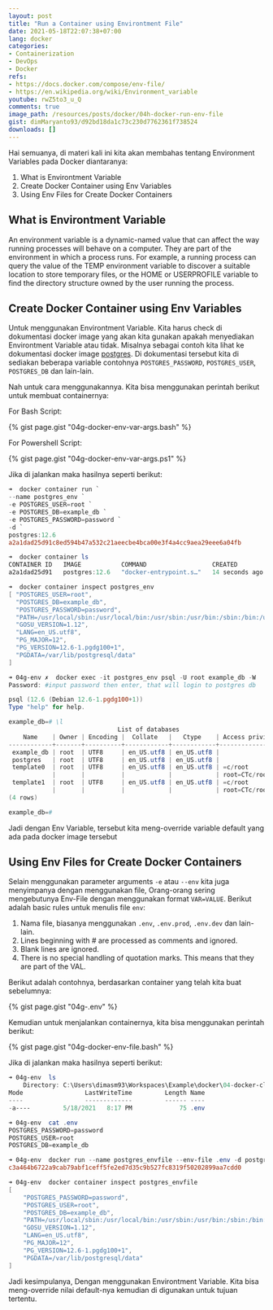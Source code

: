 ```yaml
---
layout: post
title: "Run a Container using Environtment File"
date: 2021-05-18T22:07:38+07:00
lang: docker
categories:
- Containerization
- DevOps
- Docker
refs: 
- https://docs.docker.com/compose/env-file/
- https://en.wikipedia.org/wiki/Environment_variable
youtube: rwZ5to3_u_Q
comments: true
image_path: /resources/posts/docker/04h-docker-run-env-file
gist: dimMaryanto93/d92bd18da1c73c230d7762361f738524
downloads: []
---
```


Hai semuanya, di materi kali ini kita akan membahas tentang Environment Variables pada Docker diantaranya:

1. What is Environtment Variable
2. Create Docker Container using Env Variables
3. Using Env Files for Create Docker Containers

## What is Environtment Variable

An environment variable is a dynamic-named value that can affect the way running processes will behave on a computer. They are part of the environment in which a process runs. For example, a running process can query the value of the TEMP environment variable to discover a suitable location to store temporary files, or the HOME or USERPROFILE variable to find the directory structure owned by the user running the process.

## Create Docker Container using Env Variables

Untuk menggunakan Environtment Variable. Kita harus check di dokumentasi docker image yang akan kita gunakan apakah menyediakan Environtment Variable atau tidak. Misalnya sebagai contoh kita lihat ke dokumentasi docker image [postgres](https://hub.docker.com/_/postgres). Di dokumentasi tersebut kita di sediakan beberapa variable contohnya `POSTGRES_PASSWORD`, `POSTGRES_USER`, `POSTGRES_DB` dan lain-lain. 

Nah untuk cara menggunakannya. Kita bisa menggunakan perintah berikut untuk membuat containernya:

For Bash Script:

{% gist page.gist "04g-docker-env-var-args.bash" %}

For Powershell Script:

{% gist page.gist "04g-docker-env-var-args.ps1" %}

Jika di jalankan maka hasilnya seperti berikut:

```powershell
➜  docker container run `
--name postgres_env `
-e POSTGRES_USER=root `
-e POSTGRES_DB=example_db `
-e POSTGRES_PASSWORD=password `
-d `
postgres:12.6
a2a1dad25d91c8ed594b47a532c21aeecbe4bca00e3f4a4cc9aea29eee6a04fb

➜  docker container ls
CONTAINER ID   IMAGE           COMMAND                  CREATED          STATUS          PORTS      NAMES
a2a1dad25d91   postgres:12.6   "docker-entrypoint.s…"   14 seconds ago   Up 13 seconds   5432/tcp   postgres_env

➜  docker container inspect postgres_env
[ "POSTGRES_USER=root",
  "POSTGRES_DB=example_db",
  "POSTGRES_PASSWORD=password",
  "PATH=/usr/local/sbin:/usr/local/bin:/usr/sbin:/usr/bin:/sbin:/bin:/usr/lib/postgresql/12/bin",
  "GOSU_VERSION=1.12",
  "LANG=en_US.utf8",
  "PG_MAJOR=12",
  "PG_VERSION=12.6-1.pgdg100+1",
  "PGDATA=/var/lib/postgresql/data"
]

➜ 04g-env ✗  docker exec -it postgres_env psql -U root example_db -W
Password: #input password then enter, that will login to postgres db

psql (12.6 (Debian 12.6-1.pgdg100+1))
Type "help" for help.

example_db=# \l
                              List of databases
    Name    | Owner | Encoding |  Collate   |   Ctype    | Access privileges
------------+-------+----------+------------+------------+-------------------
 example_db | root  | UTF8     | en_US.utf8 | en_US.utf8 |
 postgres   | root  | UTF8     | en_US.utf8 | en_US.utf8 |
 template0  | root  | UTF8     | en_US.utf8 | en_US.utf8 | =c/root          +
            |       |          |            |            | root=CTc/root
 template1  | root  | UTF8     | en_US.utf8 | en_US.utf8 | =c/root          +
            |       |          |            |            | root=CTc/root
(4 rows)

example_db=#
```

Jadi dengan Env Variable, tersebut kita meng-override variable default yang ada pada docker image tersebut

## Using Env Files for Create Docker Containers

Selain menggunakan parameter arguments `-e` atau `--env` kita juga menyimpanya dengan menggunakan file, Orang-orang sering mengebutunya Env-File dengan menggunakan format `VAR=VALUE`. Berikut adalah basic rules untuk menulis file `env`:

1. Nama file, biasanya menggunakan `.env`, `.env.prod`, `.env.dev` dan lain-lain.
2. Lines beginning with # are processed as comments and ignored.
3. Blank lines are ignored.
4. There is no special handling of quotation marks. This means that they are part of the VAL.

Berikut adalah contohnya, berdasarkan container yang telah kita buat sebelumnya:

{% gist page.gist "04g-.env" %}

Kemudian untuk menjalankan containernya, kita bisa menggunakan perintah berikut:

{% gist page.gist "04g-docker-env-file.bash" %}

Jika di jalankan maka hasilnya seperti berikut:

```powershell
➜ 04g-env  ls
    Directory: C:\Users\dimasm93\Workspaces\Example\docker\04-docker-cli\04g-env
Mode                 LastWriteTime         Length Name
----                 -------------         ------ ----
-a----         5/18/2021   8:17 PM             75 .env

➜ 04g-env  cat .env
POSTGRES_PASSWORD=password
POSTGRES_USER=root
POSTGRES_DB=example_db

➜ 04g-env  docker run --name postgres_envfile --env-file .env -d postgres:12.6
c3a464b6722a9cab79abf1ceff5fe2ed7d35c9b527fc8319f50202899aa7cdd0

➜ 04g-env  docker container inspect postgres_envfile
[
    "POSTGRES_PASSWORD=password",
    "POSTGRES_USER=root",
    "POSTGRES_DB=example_db",
    "PATH=/usr/local/sbin:/usr/local/bin:/usr/sbin:/usr/bin:/sbin:/bin:/usr/lib/postgresql/12/bin",
    "GOSU_VERSION=1.12",
    "LANG=en_US.utf8",
    "PG_MAJOR=12",
    "PG_VERSION=12.6-1.pgdg100+1",
    "PGDATA=/var/lib/postgresql/data"
]
```

Jadi kesimpulanya, Dengan menggunakan Environtment Variable. Kita bisa meng-override nilai default-nya kemudian di digunakan untuk tujuan tertentu. 
